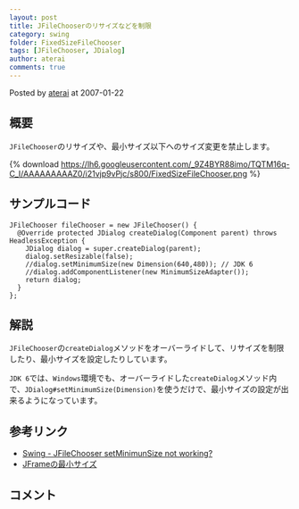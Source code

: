 ```yaml
---
layout: post
title: JFileChooserのリサイズなどを制限
category: swing
folder: FixedSizeFileChooser
tags: [JFileChooser, JDialog]
author: aterai
comments: true
---
```


Posted by [aterai](http://terai.xrea.jp/aterai.html) at 2007-01-22

## 概要
`JFileChooser`のリサイズや、最小サイズ以下へのサイズ変更を禁止します。

{% download https://lh6.googleusercontent.com/_9Z4BYR88imo/TQTM16q-C_I/AAAAAAAAAZ0/i21vjp9vPjc/s800/FixedSizeFileChooser.png %}

## サンプルコード
<pre class="prettyprint"><code>JFileChooser fileChooser = new JFileChooser() {
  @Override protected JDialog createDialog(Component parent) throws HeadlessException {
    JDialog dialog = super.createDialog(parent);
    dialog.setResizable(false);
    //dialog.setMinimumSize(new Dimension(640,480)); // JDK 6
    //dialog.addComponentListener(new MinimumSizeAdapter());
    return dialog;
  }
};
</code></pre>

## 解説
`JFileChooser`の`createDialog`メソッドをオーバーライドして、リサイズを制限したり、最小サイズを設定したりしています。

`JDK 6`では、`Windows`環境でも、オーバーライドした`createDialog`メソッド内で、`JDialog#setMinimumSize(Dimension)`を使うだけで、最小サイズの設定が出来るようになっています。

## 参考リンク
- [Swing - JFileChooser setMinimunSize not working?](https://forums.oracle.com/thread/1374445)
- [JFrameの最小サイズ](http://terai.xrea.jp/Swing/MinimumFrame.html)

<!-- dummy comment line for breaking list -->

## コメント
